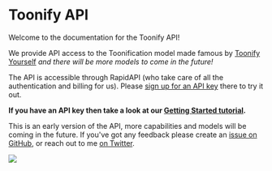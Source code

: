 # Toonify API

Welcome to the documentation for the Toonify API!

We provide API access to the Toonification model made famous by [Toonify Yourself](https://toonify.justinpinkney.com) _and there will be more models to come in the future!_

The API is accessible through RapidAPI (who take care of all the authentication and billing for us). Please [sign up for an API key](https://rapidapi.com/toonify-toonify-default/api/toonify/details) there to try it out.

__If you have an API key then take a look at our [Getting Started tutorial](getting-started).__

This is an early version of the API, more capabilities and models will be coming in the future. If you've got any feedback please create an [issue on GitHub](https://github.com/justinpinkney/toonify-api-docs/issues), or reach out to me [on Twitter](twitter.com/buntworthy).

![](https://assets.justinpinkney.com/toonify/images/social.jpg)
